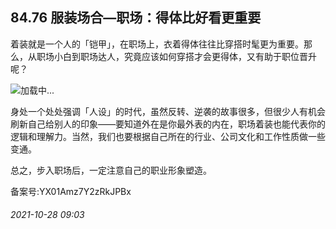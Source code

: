 ## 84.76 服装场合—职场：得体比好看更重要
着装就是一个人的「铠甲」，在职场上，衣着得体往往比穿搭时髦更为重要。那么，从职场小白到职场达人，究竟应该如何穿搭才会更得体，又有助于职位晋升呢？



![](https://pic3.zhimg.com/v2-558b2c2b6f8b8974cf06b7b1508ec913.webp)加载中...

身处一个处处强调「人设」的时代，虽然反转、逆袭的故事很多，但很少人有机会刷新自己给别人的印象——要知道外在是你最外表的内在，职场着装也能代表你的逻辑和理解力。当然，我们也要根据自己所在的行业、公司文化和工作性质做一些变通。



总之，步入职场后，一定注意自己的职业形象塑造。



备案号:YX01Amz7Y2zRkJPBx


###### 2021-10-28 09:03
